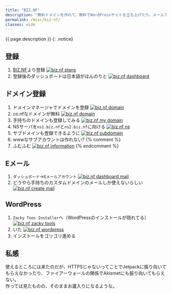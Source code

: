 ```yaml
---
title: "BIZ.NF"
description: "無料ドメインを作れて、無料でWordPressサイトを立ち上げたり、メールアドレス作ったり、ってどこかでも同じことを書いたような。"
permalink: /misc/biz-nf/
classes: wide
---
```

{{ page.description }}
{: .notice}

## 登録

1. [BIZ.NF](https://www.biz.nf/)より登録
[![biz.nf plans](/assets/images/biz-nf-order-plan.png)](/assets/images/biz-nf-order-plan.png)
1. 登録後のダッシュボードは日本語がほんのりと
[![biz.nf dashboard](/assets/images/biz_nf_dashboard.png)](/assets/images/biz_nf_dashboard.png)

## ドメイン登録

1. ドメインマネージャでドメインを登録
[![biz.nf domain](/assets/images/biz_nf_domain-manager.png)](/assets/images/biz_nf_domain-manager.png)
1. co.nfなドメインが無料
[![biz.nf domain](/assets/images/biz_nf_domain-co-nf.png)](/assets/images/biz_nf_domain-co-nf.png)
1. 手持ちのドメインも登録してみる
[![biz.nf my domain](/assets/images/biz_nf_domain-mine.png)](/assets/images/biz_nf_domain-mine.png)
1. NSサーバを`ns1.biz.nf`と`ns2.biz.nf`に向ける
[![biz.nf ns](/assets/images/biz_nf_domain-ns.png)](/assets/images/biz_nf_domain-ns.png)
1. サブドメインも登録できるように
[![biz.nf subdomain](/assets/images/biz_nf_sub-domain.png)](/assets/images/biz_nf_sub-domain.png)
1. wwwなサブアカウントは作れない?
{% comment %}
1. ふむふむ
[![biz.nf information](/assets/images/biz_nf_domain-information.png)](/assets/images/biz_nf_domain-information.png)
{% endcomment %}

## Eメール

1. `ダッシュボード`→`Eメールアカウント`
[![biz.nf dashboard mail](/assets/images/biz_nf_dashboard-mail.png)](/assets/images/biz_nf_dashboard-mail.png)
1. どうやら手持ちのカスタムドメインのメールしか使えないらしい
[![biz.nf create mail](/assets/images/biz_nf_mail-create-account.png)](/assets/images/biz_nf_mail-create-account.png)

## WordPress

1. `Zacky Toos Installer`へ（WordPressのインストールが隠れてる）
[![biz.nf zacky tools](/assets/images/biz_nf_choice-zakcy-tools.png)](/assets/images/biz_nf_choice-zakcy-tools.png)
1. いた
[![biz.nf wordpress](/assets/images/biz_nf_choice-wordpress.png)](/assets/images/biz_nf_choice-wordpress.png)
1. インストールをゴリゴリ進める

## 私感

使えるところには来たのだが、HTTPSじゃないってことでJetpackに振り向いてもらえなかったり、ファイアーウォールの関係でAkismetにも振り向いてもらえない。  
作っては見たものの、そのままお蔵入りになるような。
